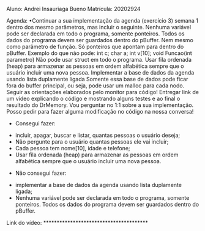 Aluno: Andrei Insauriaga Bueno
Matrícula: 20202924

Agenda:
•Continuar a sua implementação da agenda (exercício 3) semana 1 dentro dos mesmo parâmetros, mas incluir o seguinte.
Nenhuma variável pode ser declarada em todo o programa, somente ponteiros. Todos os dados do programa devem ser guardados dentro do pBuffer.
Nem mesmo como parâmetro de função. Só ponteiros que apontam para dentro do pBuffer.
Exemplo do que não pode: int c; char a; int v[10];  void Funcao(int parametro)
Não pode usar struct em todo o programa.
Usar fila ordenada (heap) para armazenar as pessoas em ordem alfabética sempre que o usuário incluir uma nova pessoa.
Implementar a base de dados da agenda usando lista duplamente ligada
Somente essa base de dados pode ficar fora do buffer principal, ou seja, pode usar um malloc para cada nodo.
Seguir as orientações elaborados pelo monitor para código!
Entregar link de um vídeo explicando o código e mostrando alguns testes e ao final o resultado do DrMemory.
Vou perguntar no 1:1 sobre a sua implementação. Posso pedir para fazer alguma modificação no código na nossa conversa!

- Consegui fazer:
* incluir, apagar, buscar e listar, quantas pessoas o usuário deseja;
* Não pergunte para o usuário quantas pessoas ele vai incluir;
* Cada pessoa tem nome[10], idade e telefone;
* Usar fila ordenada (heap) para armazenar as pessoas em ordem alfabética sempre que o usuário incluir uma nova pessoa.

- Não consegui fazer:
* implementar a base de dados da agenda usando lista duplamente ligada;
* Nenhuma variável pode ser declarada em todo o programa, somente ponteiros. Todos os dados do programa devem ser guardados dentro do pBuffer.

Link do vídeo: ***************************************












